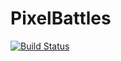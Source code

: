 # PixelBattles
[![Build Status](https://cloud-force.visualstudio.com/Pixel%20Battles/_apis/build/status/API/PixelBattles.API)](https://cloud-force.visualstudio.com/Pixel%20Battles/_build/latest?definitionId=8)
